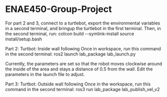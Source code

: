 # ENAE450-Group-Project
For part 2 and 3, connect to a turtlebot, export the environmental variables in a second terminal,
and bringup the turtlebot in the first terminal. Then, in the second terminal, run:
colcon build --symlink-install
source install/setup.bash

Part 2: Turtbot: Inside wall following
Once in workspace, run this command in the second terminal:
ros2 launch lab_package lab_launch.py

Currently, the parameters are set so that the robot moves clockwise around the inside of the area
and stays a distance of 0.5 from the wall. Edit the parameters in the launch file to adjust.

Part 3: Turtbot: Outside wall following
Once in the workspace, run this command in the second terminal:
ros3 run lab_package lab_publish_vel_v2
